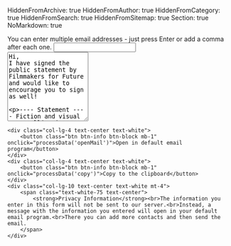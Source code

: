 HiddenFromArchive: true
HiddenFromAuthor: true
HiddenFromCategory: true
HiddenFromSearch: true
HiddenFromSitemap: true
Section: true
NoMarkdown: true

<script>
window.onload = function () {
	$('#mail').tagThis({
		noDuplicates: true,
		email : true,
		defaultText: "Email address"
	});
}

function copyToClipboard(val){
		element = $('<textarea>').appendTo('body').val(val).select()
		document.execCommand('copy')
		element.remove()
}

function processData(action){
		var cc = ""
		var addresses = $('#mail').data('tags');
		if (addresses){
			for (address of addresses) {
				cc +=address["text"]+","
			}
		}
		var body = $('#body').val();
		if (action == "openMail") {
			body = body.replace(/\r\n|\r|\n/g, "%0D%0A");
			location.href = "mailto:?bcc=" + cc + "&subject=Invite to Filmmakers for Future&body=" + body
		} else if (action == "copy") {
			copyToClipboard("Please copy the list of email addresses into the bcc field of your mail service and then remove it from the mail:\r\n\r\n" + cc + "\r\n\r\n" + body)
		}
	};
</script>

<div class="row justify-content-center">
	<div class="col-lg-9 text-center text-white">
		<!-- Email -->
		You can enter multiple email addresses - just press Enter or add a comma after each one.
		<input type="email" id="mail" maxlength="256"class="form-control mb-4">
		<!-- Message -->
		<div class="form-group">
<textarea id="body" rows="10" class="form-control mb-4">
Hi,
I have signed the public statement by Filmmakers for Future and would like to encourage you to sign as well!

---- Statement ----
Fiction and visual storytelling in general have the ability to construct realities, which is why we as filmmakers have a special responsibility to society. This applies not only to the stories we tell, but also to the way our industry works.
--------- Continue reading and sign here: https://filmmakersforfuture.org.

---- The main goals of Filmmakers for Future are simply summed up in three points ----
1. Minimizing the environmental impact of our industry while maintaining socially acceptable working conditions
2. Sustainable storytelling, i.e. what ideals do we convey and what stories do we tell
3. Raising awareness of the crew and the public
---------

You can also join their working groups and participate in making the industry fit for the future. Help is very much welcome! Visit https://filmmakersforfuture.org/participate/ for more information.

Best,
</textarea>
		</div>
	</div>
	
	<div class="col-lg-4 text-center text-white">
		<button class="btn btn-info btn-block mb-1" onclick="processData('openMail')">Open in default email program</button>
	</div>
	<div class="col-lg-4 text-center text-white">
		<button class="btn btn-info btn-block mb-1" onclick="processData('copy')">Copy to the clipboard</button>
	</div>
	<div class="col-lg-10 text-center text-white mt-4">
		<span class="text-white-75 text-center">
			<strong>Privacy Information</strong><br>The information you enter in this form will not be sent to our server.<br>Instead, a message with the information you entered will open in your default email program.<br>There you can add more contacts and then send the email.
		</span>
	</div>
</div>